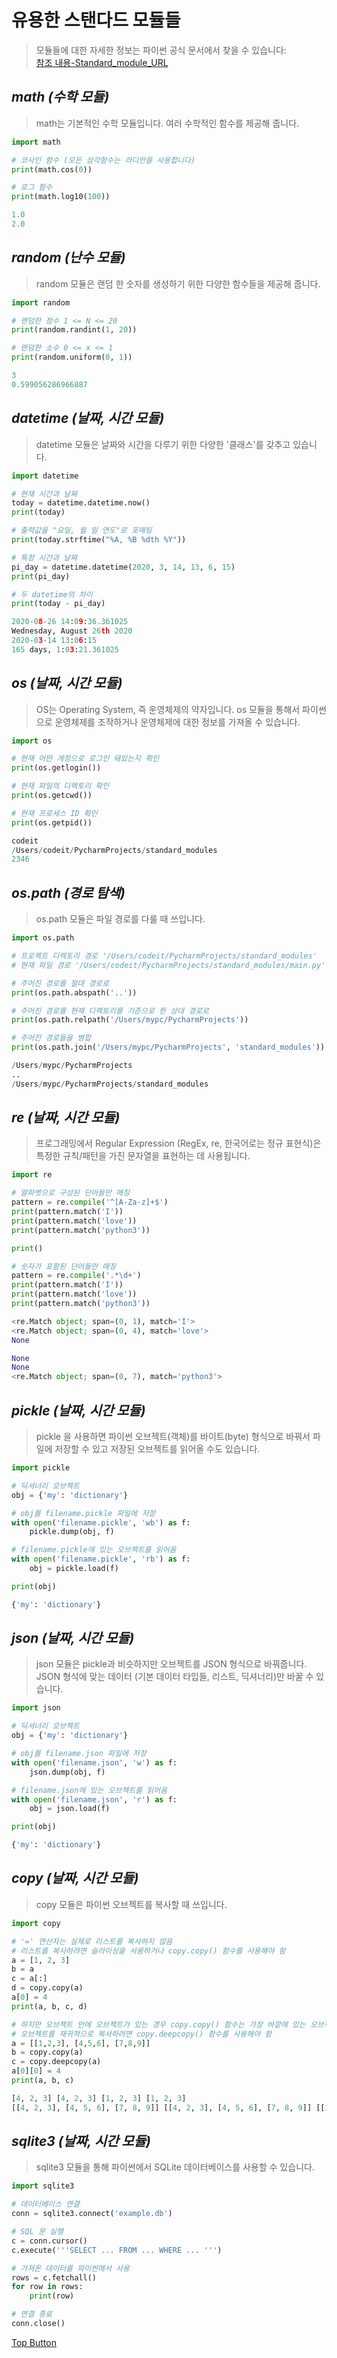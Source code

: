 유용한 스탠다드 모듈들
=============
> 모듈들에 대한 자세한 정보는 파이썬 공식 문서에서 찾을 수 있습니다:  
[참조 내용-Standard_module_URL](https://docs.python.org/ko/3/library/)  
  
*math (수학 모듈)*
-------------  
>   math는 기본적인 수학 모듈입니다. 여러 수학적인 함수를 제공해 줍니다.  
```python
import math

# 코사인 함수 (모든 삼각함수는 라디안을 사용합니다)
print(math.cos(0))

# 로그 함수
print(math.log10(100))
```  
  
``` python
1.0
2.0
```  

*random (난수 모듈)*
-------------  
> random 모듈은 랜덤 한 숫자를 생성하기 위한 다양한 함수들을 제공해 줍니다.  
```python
import random

# 랜덤한 정수 1 <= N <= 20 
print(random.randint(1, 20))

# 랜덤한 소수 0 <= x <= 1
print(random.uniform(0, 1))
```    

``` python
3
0.599056286966887
```  

*datetime (날짜, 시간 모듈)*
-------------  
> datetime 모듈은 날짜와 시간을 다루기 위한 다양한 '클래스'를 갖추고 있습니다. 
```python
import datetime 

# 현재 시간과 날짜
today = datetime.datetime.now()
print(today)

# 출력값을 "요일, 월 일 연도"로 포매팅
print(today.strftime("%A, %B %dth %Y"))

# 특정 시간과 날짜
pi_day = datetime.datetime(2020, 3, 14, 13, 6, 15)
print(pi_day)

# 두 datetime의 차이
print(today - pi_day)
```  
``` python
2020-08-26 14:09:36.361025
Wednesday, August 26th 2020
2020-03-14 13:06:15
165 days, 1:03:21.361025
```  

*os (날짜, 시간 모듈)*
-------------  
>   OS는 Operating System, 즉 운영체제의 약자입니다. os 모듈을 통해서 파이썬으로 운영체제를 조작하거나 운영체제에 대한 정보를 가져올 수 있습니다.
```python
import os

# 현재 어떤 계정으로 로그인 돼있는지 확인
print(os.getlogin())

# 현재 파일의 디렉토리 확인 
print(os.getcwd())

# 현재 프로세스 ID 확인 
print(os.getpid())
```  

```python
codeit
/Users/codeit/PycharmProjects/standard_modules
2346
```  

*os.path (경로 탐색)*
-------------  
>   os.path 모듈은 파일 경로를 다룰 때 쓰입니다.  
```python
import os.path

# 프로젝트 디렉토리 경로 '/Users/codeit/PycharmProjects/standard_modules'
# 현재 파일 경로 '/Users/codeit/PycharmProjects/standard_modules/main.py'

# 주어진 경로를 절대 경로로
print(os.path.abspath('..'))

# 주어진 경로를 현재 디렉토리를 기준으로 한 상대 경로로
print(os.path.relpath('/Users/mypc/PycharmProjects'))

# 주어진 경로들을 병합
print(os.path.join('/Users/mypc/PycharmProjects', 'standard_modules'))
```  
```python
/Users/mypc/PycharmProjects
..
/Users/mypc/PycharmProjects/standard_modules
```  

*re (날짜, 시간 모듈)*
-------------  
> 프로그래밍에서 Regular Expression (RegEx, re, 한국어로는 정규 표현식)은 특정한 규칙/패턴을 가진 문자열을 표현하는 데 사용됩니다.  

```python
import re 

# 알파벳으로 구성된 단어들만 매칭
pattern = re.compile('^[A-Za-z]+$')
print(pattern.match('I'))
print(pattern.match('love'))
print(pattern.match('python3'))

print()

# 숫자가 포함된 단어들만 매칭
pattern = re.compile('.*\d+')
print(pattern.match('I'))
print(pattern.match('love'))
print(pattern.match('python3'))
```  
```python
<re.Match object; span=(0, 1), match='I'>
<re.Match object; span=(0, 4), match='love'>
None

None
None
<re.Match object; span=(0, 7), match='python3'>
```  

*pickle (날짜, 시간 모듈)*
-------------  
> pickle 을 사용하면 파이썬 오브젝트(객체)를 바이트(byte) 형식으로 바꿔서 파일에 저장할 수 있고 저장된 오브젝트를 읽어올 수도 있습니다.   
```python
import pickle

# 딕셔너리 오브젝트
obj = {'my': 'dictionary'}  

# obj를 filename.pickle 파일에 저장
with open('filename.pickle', 'wb') as f:
    pickle.dump(obj, f)

# filename.pickle에 있는 오브젝트를 읽어옴 
with open('filename.pickle', 'rb') as f:
    obj = pickle.load(f)

print(obj)
```  
``` python
{'my': 'dictionary'}
```  

*json (날짜, 시간 모듈)*
-------------  
> json 모듈은 pickle과 비슷하지만 오브젝트를 JSON 형식으로 바꿔줍니다. JSON 형식에 맞는 데이터 (기본 데이터 타입들, 리스트, 딕셔너리)만 바꿀 수 있습니다.  
```python
import json

# 딕셔너리 오브젝트
obj = {'my': 'dictionary'}  

# obj를 filename.json 파일에 저장
with open('filename.json', 'w') as f:
    json.dump(obj, f)

# filename.json에 있는 오브젝트를 읽어옴 
with open('filename.json', 'r') as f:
    obj = json.load(f)

print(obj)
```  
``` python
{'my': 'dictionary'}
```

*copy (날짜, 시간 모듈)*
-------------  
> copy 모듈은 파이썬 오브젝트를 복사할 때 쓰입니다.
```python
import copy

# '=' 연산자는 실제로 리스트를 복사하지 않음
# 리스트를 복사하려면 슬라이싱을 사용하거나 copy.copy() 함수를 사용해야 함
a = [1, 2, 3] 
b = a
c = a[:]
d = copy.copy(a)
a[0] = 4
print(a, b, c, d)

# 하지만 오브젝트 안에 오브젝트가 있는 경우 copy.copy() 함수는 가장 바깥에 있는 오브젝트만 복사함 
# 오브젝트를 재귀적으로 복사하려면 copy.deepcopy() 함수를 사용해야 함
a = [[1,2,3], [4,5,6], [7,8,9]]
b = copy.copy(a)
c = copy.deepcopy(a)
a[0][0] = 4
print(a, b, c)
```  
``` python
[4, 2, 3] [4, 2, 3] [1, 2, 3] [1, 2, 3]
[[4, 2, 3], [4, 5, 6], [7, 8, 9]] [[4, 2, 3], [4, 5, 6], [7, 8, 9]] [[1, 2, 3], [4, 5, 6], [7, 8, 9]]
```  

*sqlite3 (날짜, 시간 모듈)*
-------------  
> sqlite3 모듈을 통해 파이썬에서 SQLite 데이터베이스를 사용할 수 있습니다.  
```python
import sqlite3

# 데이터베이스 연결
conn = sqlite3.connect('example.db')

# SQL 문 실행 
c = conn.cursor()
c.execute('''SELECT ... FROM ... WHERE ... ''')

# 가져온 데이터를 파이썬에서 사용
rows = c.fetchall()
for row in rows:
    print(row)

# 연결 종료
conn.close()
```  
 

[Top Button](#)
